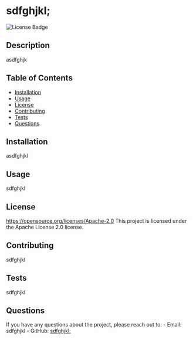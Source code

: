 # sdfghjkl; 
  ![License Badge](https://img.shields.io/badge/License-Apache%202.0-fuchsia.svg)
  
## Description
  asdfghjk

## Table of Contents
- [Installation](#installation)
- [Usage](#usage)
- [License](#license)
- [Contributing](#contributing)
- [Tests](#tests)
- [Questions](#questions)

## Installation
  asdfghjkl  

## Usage
  sdfghjkl

## License
  

https://opensource.org/licenses/Apache-2.0
This project is licensed under the Apache License 2.0 license.

## Contributing
  sdfghjkl

## Tests
  sdfghjkl

## Questions
  If you have any questions about the project, please reach out to:
    - Email: sdfghjkl
    - GitHub: [sdfghjkl;](https://github.com/sdfghjkl;)
